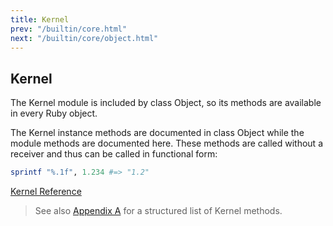 ```yaml
---
title: Kernel
prev: "/builtin/core.html"
next: "/builtin/core/object.html"
---
```


## Kernel[](#kernel)

The Kernel module is included by class Object, so its methods are
available in every Ruby object.

The Kernel instance methods are documented in class Object while the
module methods are documented here. These methods are called without a
receiver and thus can be called in functional form:


```ruby
sprintf "%.1f", 1.234 #=> "1.2"
```

<a href='https://ruby-doc.org/core-2.5.0/Kernel.html' class='ruby-doc
remote' target='_blank'>Kernel Reference</a>



> See also [Appendix A](../../appendix-a.md) for a structured list of
> Kernel methods.

